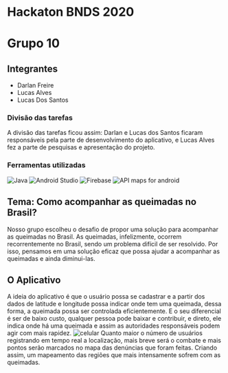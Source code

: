 # Hackaton BNDS 2020
# Grupo 10
## Integrantes
  - Darlan Freire
  - Lucas Alves
  - Lucas Dos Santos
### Divisão das tarefas
  A divisão das tarefas ficou assim: Darlan e Lucas dos Santos ficaram responsáveis pela parte de desenvolvimento do aplicativo, e Lucas Alves 
  fez a parte de pesquisas e apresentação do projeto.
### Ferramentas utilizadas
 ![Java](https://s2.glbimg.com/5pgaEIiZXIVWgSTOtfKBtm5AHaU=/695x393/s2.glbimg.com/vME2Bq4OSpm6f6IE16BhcVLR98U=/695x0/s.glbimg.com/po/tt2/f/original/2014/11/14/java-logo.jpg)
 ![Android Studio](https://r00t4bl3.com/uploads/android-studio-6464af9314a635bd20494fd1b343d2fa.png)
 ![Firebase](https://i.ytimg.com/vi/rAcWLPQIL38/maxresdefault.jpg)
 ![API maps for android](https://ubilabs.net/website/var/tmp/image-thumbnails/0/1451/thumb__featureicons/google-maps-android-api.png)

## Tema: Como acompanhar as queimadas no Brasil?
Nosso grupo escolheu o desafio de propor uma solução para acompanhar as queimadas no Brasil.
As queimadas, infelizmente, ocorrem recorrentemente no Brasil, sendo um problema difícil de
ser resolvido. Por isso, pensamos em uma solução eficaz que possa ajudar a acompanhar  as
queimadas e ainda diminui-las.
## O Aplicativo
A ideia do aplicativo é que o usuário possa se cadastrar e a partir dos dados de latitude 
e longitude possa indicar onde tem uma queimada, dessa forma, a queimada possa ser controlada 
eficientemente. E o seu diferencial é ser de baixo custo, qualquer pessoa pode baixar e 
contribuir, e direto, ele indica onde há uma queimada e assim as autoridades responsáveis
podem agir com mais rapidez.
![celular](https://user-images.githubusercontent.com/69095977/89129323-d7fb1b00-d4d2-11ea-8fea-ca617aad2441.jpg)
Quanto maior o número de usuários registrando em tempo real a localização, mais breve será 
o combate e mais pontos serão marcados no mapa das denúncias que foram feitas. Criando assim, 
um mapeamento das regiões que mais intensamente sofrem com as queimadas.
